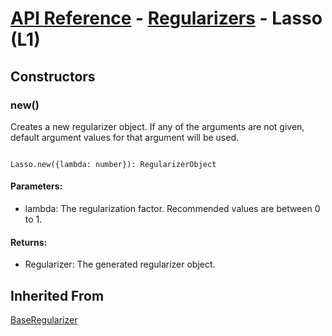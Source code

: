 # [API Reference](../../API.md) - [Regularizers](../Regularizers.md) - Lasso (L1)

## Constructors

### new()

Creates a new regularizer object. If any of the arguments are not given, default argument values for that argument will be used.

```

Lasso.new({lambda: number}): RegularizerObject

```

#### Parameters:

* lambda: The regularization factor. Recommended values are between 0 to 1.

#### Returns:

* Regularizer: The generated regularizer object.

## Inherited From

[BaseRegularizer](BaseRegularizer.md)
